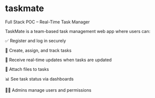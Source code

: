 # taskmate
Full Stack POC – Real-Time Task Manager

TaskMate is a team-based task management web app where users can:

✅ Register and log in securely

📝 Create, assign, and track tasks

🔄 Receive real-time updates when tasks are updated

📁 Attach files to tasks

📊 See task status via dashboards

🧑‍💻 Admins manage users and permissions
